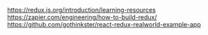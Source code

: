 https://redux.js.org/introduction/learning-resources
https://zapier.com/engineering/how-to-build-redux/
https://github.com/gothinkster/react-redux-realworld-example-app